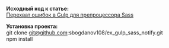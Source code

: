 **Исходный код к статье:**  
[Перехват ошибок в Gulp для препроцессора Sass](http://bogdanov-blog.ru/perehvat-oshibok-v-gulp-dlya-preprotsessora-sass/)

**Установка проекта:**  
git clone git@github.com:sbogdanov108/ex_gulp_sass_notify.git  
npm install
